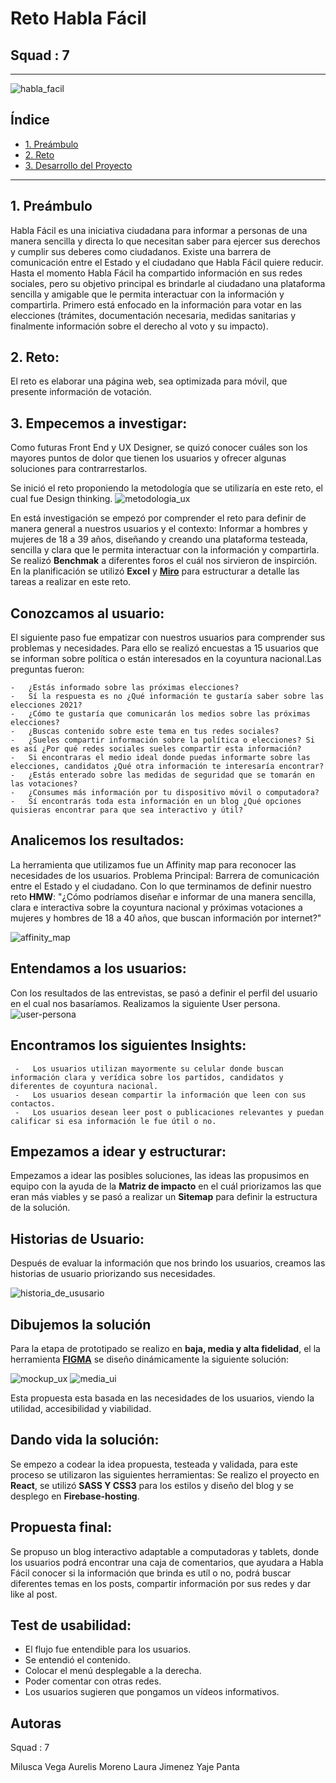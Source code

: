 # **Reto Habla Fácil**
## Squad : 7
___
![habla_facil](https://cdn.dribbble.com/users/6861345/screenshots/15015759/media/f98daf99abe794ecd12118a9323f8b59.png)

## Índice
* [1. Preámbulo](#1-preámbulo)
* [2. Reto](#2-reto)
* [3. Desarrollo del Proyecto](#3-desarrollo-del-proyecto)

***
## 1. Preámbulo
Habla Fácil es una iniciativa ciudadana para informar a personas de una manera sencilla y directa lo que necesitan saber para ejercer sus derechos y cumplir sus deberes como ciudadanos. Existe una barrera de comunicación entre el Estado y el ciudadano que Habla Fácil quiere reducir. Hasta el momento Habla Fácil ha compartido información en sus redes sociales, pero su objetivo principal es brindarle al ciudadano una plataforma sencilla y amigable que le permita interactuar con la información y compartirla. Primero está enfocado en la información para votar en las elecciones (trámites, documentación necesaria, medidas sanitarias y finalmente información sobre el derecho al voto y su impacto).

## 2. Reto:
El reto es elaborar una página web, sea optimizada para móvil, que presente información de votación.

## 3. Empecemos a investigar:
Como futuras Front End y UX Designer, se quizó conocer cuáles son los mayores puntos de dolor que tienen los usuarios y ofrecer algunas soluciones para contrarrestarlos. 

Se inició el reto proponiendo la metodología que se utilizaría en este reto, el cual fue Design thinking.
![metodologia_ux](https://www.itmadrid.com/wp-content/uploads/2020/02/itmadrid-fases-del-design-thinking.png)

En está investigación se empezó por comprender el reto para definir de manera general a nuestros usuarios y el contexto: Informar a hombres y mujeres de 18 a 39 años, diseñando y creando una plataforma testeada, sencilla y clara que le permita interactuar con la información y compartirla. Se realizó **Benchmak** a diferentes foros el cuál nos sirvieron de inspirción. En la planificación se utilizó **Excel** y [**Miro**](https://miro.com/app/board/o9J_lX5X72Q=/?userEmail=miluscavega15@gmail.com&track=true&utm_source=notification&utm_medium=email&utm_campaign=add-to-team-and-board&utm_content=go-to-board) para estructurar a detalle las tareas a realizar en este reto.

## Conozcamos al usuario:
El siguiente paso fue empatizar con nuestros usuarios para comprender sus problemas y necesidades.
Para ello se realizó encuestas a 15 usuarios que se informan sobre política o están interesados en la coyuntura nacional.Las preguntas fueron:

    -   ¿Estás informado sobre las próximas elecciones?
    -   Sí la respuesta es no ¿Qué información te gustaría saber sobre las elecciones 2021? 
    -   ¿Cómo te gustaría que comunicarán los medios sobre las próximas elecciones? 
    -   ¿Buscas contenido sobre este tema en tus redes sociales?
    -   ¿Sueles compartir información sobre la política o elecciones? Si es así ¿Por qué redes sociales sueles compartir esta información? 
    -   Si encontraras el medio ideal donde puedas informarte sobre las elecciones, candidatos ¿Qué otra información te interesaría encontrar? 
    -   ¿Estás enterado sobre las medidas de seguridad que se tomarán en las votaciones? 
    -   ¿Consumes más información por tu dispositivo móvil o computadora?  
    -   Sí encontrarás toda esta información en un blog ¿Qué opciones quisieras encontrar para que sea interactivo y útil?
    
 ## Analicemos los resultados:
La herramienta que utilizamos fue un Affinity map para reconocer las necesidades de los usuarios.
Problema Principal: Barrera de comunicación entre el Estado y el ciudadano.
Con lo que terminamos de definir nuestro reto **HMW**:
"¿Cómo podríamos diseñar e informar de una manera sencilla, clara e interactiva sobre la coyuntura nacional y próximas votaciones a mujeres y hombres de 18 a 40 años, que buscan información por internet?"

![affinity_map](https://raw.githubusercontent.com/judithmil/Reto-HMW/master/Reto%20Habla%20Facil%20Squad%207%20-%20Affinity%20Map%20-%20Resultado%20de%20encuestas.jpg)

## Entendamos a los usuarios:
Con los resultados de las entrevistas, se pasó a definir el perfil del usuario en el cual nos basaríamos. Realizamos la siguiente User persona.
![user-persona](https://raw.githubusercontent.com/judithmil/Reto-HMW/master/Reto%20Habla%20Facil%20Squad%207%20-%20user%20persona.jpg)

## Encontramos los siguientes Insights:

     -   Los usuarios utilizan mayormente su celular donde buscan información clara y verídica sobre los partidos, candidatos y diferentes de coyuntura nacional.
     -   Los usuarios desean compartir la información que leen con sus contactos.
     -   Los usuarios desean leer post o publicaciones relevantes y puedan calificar si esa información le fue útil o no.
     
## Empezamos a idear y estructurar:

Empezamos a idear las posibles soluciones, las ideas las propusimos en equipo con la ayuda de la **Matriz de impacto** en el cuál priorizamos las que eran más viables y se pasó a realizar un **Sitemap** para definir la estructura de la solución.

## Historias de Usuario:
Después de evaluar la información que nos brindo los usuarios, creamos las historias de usuario priorizando sus necesidades.

![historia_de_ususario](img_readme/historia_de_ususario.png)

## Dibujemos la solución
Para la etapa de prototipado se realizo en **baja, media y alta fidelidad**, el la herramienta [**FIGMA**](https://www.figma.com/proto/XBn5IFVN4nTRkes8lCv62R/Reto-Habla-F%C3%A1cil?node-id=50%3A522&scaling=scale-down) se diseño dinámicamente la siguiente solución:

![mockup_ux](https://raw.githubusercontent.com/judithmil/Reto-HMW/master/smartmockups_kkg6ofkl.png)
![media_ui](https://raw.githubusercontent.com/judithmil/Reto-HMW/master/media.png)

Esta propuesta esta basada en las necesidades de los usuarios, viendo la utilidad, accesibilidad y viabilidad.

## Dando vida la solución:
Se empezo a codear la idea propuesta, testeada y validada, para este proceso se utilizaron las siguientes herramientas: Se realizo el proyecto en **React**, se utilizó **SASS Y CSS3** para los estilos y diseño del blog y se desplego en **Firebase-hosting**.

## Propuesta final:
Se propuso un blog interactivo adaptable a computadoras y tablets, donde los usuarios podrá encontrar una caja de comentarios, que ayudara a Habla Fácil conocer si la información que brinda es utíl o no, podrá buscar diferentes temas en los posts, compartir información por sus redes y dar like al post.

## Test de usabilidad:
-   El flujo fue entendible para los usuarios.
-   Se entendió el contenido.
-   Colocar el menú desplegable a la derecha.
-   Poder comentar con otras redes.
-   Los usuarios sugieren que pongamos un vídeos informativos.

## Autoras 
Squad : 7

Milusca Vega
Aurelis Moreno
Laura Jimenez
Yaje Panta


